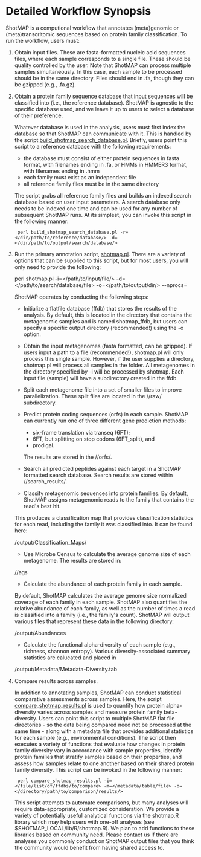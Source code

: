 Detailed Workflow Synopsis
==========================

ShotMAP is a computional workflow that annotates (meta)genomic or (meta)transcritomic sequences based on protein family 
classification. To run the workflow, users must:

1. Obtain input files. These are fasta-formatted nucleic acid sequences files, where each sample corresponds to a single file.
These should be quality controlled by the user. Note that ShotMAP can process multiple samples simultaneously. In this case,
each sample to be processed should be in the same directory. Files should end in .fa, though they can be gzipped (e.g., .fa.gz).

2. Obtain a protein family sequence database that input sequences will be classified into (i.e., the reference database). 
ShotMAP is agnostic to the specific database used, and we leave it up to users to select a database of their preference. 

    Whatever database is used in the analysis, users must first index the database so that ShotMAP can communicate with it. This
is handled by the script [build_shotmap_search_database.pl](docs/build_shotmap_search_database.pl.md). 
Briefly, users point this script to a reference database with the following requirements:

    * the database must consist of either protein sequences in fasta format, with filenames ending in .fa, or HMMs in HMMER3 format, with filenames ending in .hmm
    * each family must exist as an independent file
    * all reference family files must be in the same directory

    The script grabs all reference family files and builds an indexed search database based on user input parameters. A search
database only needs to be indexed one time and can be used for any number of subsequent ShotMAP runs. At its simplest,
you can invoke this script in the following manner:

        perl build_shotmap_search_database.pl -r=</dir/path/to/reference/database/> -d=</dir/path/to/output/search/database/>

3. Run the primary annotation script, [shotmap.pl](docs/shotmap.pl.md). There are a variety of options that can be supplied
to this script, but for most users, you will only need to provide the following:

   	perl shotmap.pl -i=</path/to/input/file/> -d=</path/to/search/database/file> -o=</path/to/output/dir/> --nprocs=<number processors to use>

    ShotMAP operates by conducting the following steps:
   * Initialize a flatfile database (ffdb) that stores the results of the analysis. 
   By default, this is located in the directory that contains the metagenomic samples and is named shotmap_ffdb, but users can specify a specific 
   output directory (recommended!) using the -o option.

   * Obtain the input metagenomes (fasta formatted, can be gzipped). If users input a path to a file (recommended!), shotmap.pl will
   only process this single sample. However, if the user supplies a directory, shotmap.pl will process all samples in the folder.
   All metagenomes in the directory specified by -i will be processed by shotmap. Each input file (sample) will have a subdirectory created in the ffdb.

   * Split each metagenome file into a set of smaller files to improve parallelization. These split files are located in the <ffdb>/<sample>/raw/ subdirectory.

   * Predict protein coding sequences (orfs) in each sample. ShotMAP can currently run one of three different gene prediction methods: 
       * six-frame translation via transeq (6FT); 
       * 6FT, but splitting on stop codons (6FT_split), and 
       * prodigal.

       The results are stored in the <ffdb>/<sample>/orfs/.

    * Search all predicted peptides against each target in a ShotMAP formatted search database. Search results are stored within <ffdb>/<sample>/search_results/.

    * Classify metagenomic sequences into protein families. By default, ShotMAP assigns metagenomic reads to the family that contains the read's best hit.

    This produces a classification map that provides classification statistics for each read, including the family it was classified into. It can be found here:

    <ffdb>/output/Classification_Maps/

    * Use Microbe Census to calculate the average genome size of each metagenome. The results are stored in:

    <ffdb>/<sample>/ags

    * Calculate the abundance of each protein family in each sample. 

    By default, ShotMAP calculates the average genome size normalized coverage of each family in each sample. ShotMAP also quantifies the relative abundance of 
each family, as well as the number of times a read is classified into a family (i.e., the family's count). ShotMAP will output various files that represent these
data in the following directory:

     <ffdb>/output/Abundances

     * Calculate the functional alpha-diversity of each sample (e.g., richness, shannon entropy). Various diversity-associated summary statistics are calucated and placed in

     <ffdb>/output/Metadata/Metadata-Diversity.tab

4. Compare results across samples. 

    In addition to annotating samples, ShotMAP can conduct statistical comparative assessments across samples. Here, the script
[compare_shotmap_results.pl](docs/compare_shotmap_results.pl.md) is used to quantify how protein alpha-diversity varies across samples and measure protein 
family beta-diversity. Users can point this script to multiple ShotMAP flat file directories - so the data being compared need not be processed at the same time - along
with a metadata file that provides additional statistics for each sample (e.g., environmental conditions). The script then executes a variety of functions that evaluate how
changes in protein family diversity vary in accordance with sample properties, identify protein families that stratify samples based on their properties, and assess how
samples relate to one another based on their shared protein family diversity. This script can be invoked in the following manner:

        perl compare_shotmap_results.pl -i=</file/list/of/ffdbs/to/compare> -m=</metadata/table/file> -o=</directory/path/to/comparison/results/>

    This script attempts to automate comparisons, but many analyses will require data-appropriate, customized consideration. We provide a variety of potentially useful analytical
functions via the shotmap.R library which may help users with one-off analyses (see $SHOTMAP_LOCAL/lib/R/shotmap.R). We plan to add functions to these libraries based on 
community need. Please contact us if there are analyses you commonly conduct on ShotMAP output files that you think the community would benefit from having shared access to.

